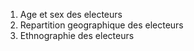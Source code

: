 <!-- APPS -->

1. Age et sex des electeurs
2. Repartition geographique des electeurs
3. Ethnographie des electeurs
